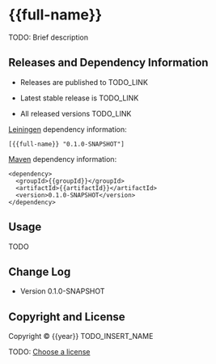 # {{full-name}}

TODO: Brief description



## Releases and Dependency Information

* Releases are published to TODO_LINK

* Latest stable release is TODO_LINK

* All released versions TODO_LINK

[Leiningen] dependency information:

    [{{full-name}} "0.1.0-SNAPSHOT"]

[Maven] dependency information:

    <dependency>
      <groupId>{{groupId}}</groupId>
      <artifactId>{{artifactId}}</artifactId>
      <version>0.1.0-SNAPSHOT</version>
    </dependency>

[Leiningen]: http://leiningen.org/
[Maven]: http://maven.apache.org/



## Usage

TODO



## Change Log

* Version 0.1.0-SNAPSHOT



## Copyright and License

Copyright © {{year}} TODO_INSERT_NAME

TODO: [Choose a license](http://choosealicense.com/)
